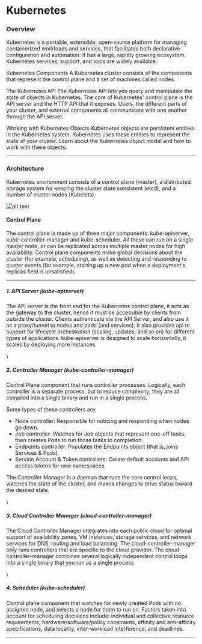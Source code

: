 # Kubernetes

### Overview

Kubernetes is a portable, extensible, open-source platform for managing containerized workloads and services, that facilitates both declarative configuration and automation. It has a large, rapidly growing ecosystem. Kubernetes services, support, and tools are widely available.

Kubernetes Components
A Kubernetes cluster consists of the components that represent the control plane and a set of machines called nodes.

The Kubernetes API
The Kubernetes API lets you query and manipulate the state of objects in Kubernetes. The core of Kubernetes' control plane is the API server and the HTTP API that it exposes. Users, the different parts of your cluster, and external components all communicate with one another through the API server.

Working with Kubernetes Objects
Kubernetes objects are persistent entities in the Kubernetes system. Kubernetes uses these entities to represent the state of your cluster. Learn about the Kubernetes object model and how to work with these objects.

---


### Architecture

Kubernetes environment consists of a control plane (master), a distributed storage system for keeping the cluster state consistent (etcd), and a number of cluster nodes (Kubelets).

![alt text][logo]

[logo]: https://platform9.com/wp-content/uploads/2019/05/kubernetes-constructs-concepts-architecture.jpg "K"



#### **Control Plane**

The control plane is made up of three major components: kube-apiserver, kube-controller-manager and kube-scheduler. All these can run on a single master node, or can be replicated across multiple master nodes for high availability. Control plane components make global decisions about the cluster (for example, scheduling), as well as detecting and responding to cluster events (for example, starting up a new pod when a deployment's replicas field is unsatisfied).

___
##### 1. API Server (kube-apiserver)
The API server is the front end for the Kubernetes control plane, it acts as the gateway to the cluster, hence it must be accessible by clients from outside the cluster. Clients authenticate via the API Server, and also use it as a proxy/tunnel to nodes and pods (and services). It also provides api to support for lifecycle orchestration (scaling, updates, and so on) for different types of applications.
kube-apiserver is designed to scale horizontally, it scales by deploying more instances.

\


##### 2. Controller Manager (kube-controller-manager)
Control Plane component that runs controller processes.
Logically, each controller is a separate process, but to reduce complexity, they are all compiled into a single binary and run in a single process.

Some types of these controllers are:
- Node controller: Responsible for noticing and responding when nodes go down.
- Job controller: Watches for Job objects that represent one-off tasks, then creates Pods to run those tasks to completion.
- Endpoints controller: Populates the Endpoints object (that is, joins Services & Pods).
- Service Account & Token controllers: Create default accounts and API access tokens for new namespaces.

The Controller Manager is a daemon that runs the core control loops, watches the state of the cluster, and makes changes to drive status toward the desired state.

\

##### 3. Cloud Controller Manager (cloud-controller-manager)

The Cloud Controller Manager integrates into each public cloud for optimal support of availability zones, VM instances, storage services, and network services for DNS, routing and load balancing. The cloud-controller-manager only runs controllers that are specific to the cloud provider. The cloud-controller-manager combines several logically independent control loops into a single binary that you run as a single process

\

##### 4. Scheduler (kube-scheduler)
Control plane component that watches for newly created Pods with no assigned node, and selects a node for them to run on.
Factors taken into account for scheduling decisions include: individual and collective resource requirements, hardware/software/policy constraints, affinity and anti-affinity specifications, data locality, inter-workload interference, and deadlines.
___
